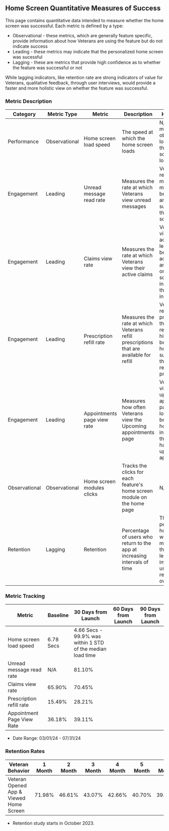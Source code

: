 ## Home Screen Quantitative Measures of Success
This page contains quantitative data intended to measure whether the home screen was successful. Each metric is defined by a type:
* Observational - these metrics, which are generally feature specific, provide information about how Veterans are using the feature but do not indicate success
* Leading - these metrics may indicate that the personalized home screen was sucessful
* Lagging - these are metrics that provide high confidence as to whether the feature was successful or not

While lagging indicators, like retention rate are strong indicators of value for Veterans, qualitative feedback, through user interviews, would provide a faster and more holistic view on whether the feature was successful.

### Metric Description

|Category | Metric Type| Metric | Description | Hypothesis | Numerator | Denominator 
| -------- | -------- | ---------- | ---------- | ---------- | -------| -------|
|Performance | Observational | Home screen load speed | The speed at which the home screen loads | N/A - this metrics is to observe how long it takes the home screen to load.|# of seconds for the home screen to load|N/A|
|Engagement|Leading|Unread message read rate|Measures the rate at which Veterans view unread messages|Veterans read unread messages more often because they are being surfaced on the home screen|# of sessions where Veteran has unread messages AND views them|# of sessions where Veteran has unread messages|
|Engagement|Leading|Claims view rate|Measures the rate at which Veterans view their active claims|Veterans view their active claims less often because their active claims are surfaced on the home screen which indicates they are still in progress.|# of sessions where the Veteran has an active claim AND views the active claims page|# of sessions where the Veteran has an active claim|
|Engagement|Leading|Prescription refill rate|Measures the rate at which Veterans refill prescriptions that are available for refill|Veterans refill prescriptions, that can be refilled, at a higher rate because the home screen surfaces that there are refillable prescriptions.|# sessions where prescriptions refilled AND prescription is refilled |# of sessions where a prescription can be refilled |
|Engagement|Leading|Appointments page view rate|Measures how often Veterans view the Upcoming appointments page|Veterans will view the upcoming appointments page at a lower rate because the home screen informs them that they have upcoming appointments|# sessions where the Veteran has an upcoming appointment AND views the upcoming appointments page|# of sessions where the Veteran has an upcoming appointment|
|Observational|Observational|Home screen modules clicks|Tracks the clicks for each feature's home screen module on the home page|N/A|Home screen module clicks|N/A|
|Retention|Lagging|Retention |Percentage of users who return to the app at increasing intervals of time |The personalized home screen will surface more value to the app leading to improved user retention over time|||

### Metric Tracking

| Metric | Baseline | 30 Days from Launch | 60 Days from Launch | 90 Days from Launch |
| -------- | -------- | ---------- | -----------------| -----------------| 
|Home screen load speed|6.78 Secs|4.66 Secs - 99.9% was within 1 STD of the median load time|||
|Unread message read rate|N/A|81.10%|||
|Claims view rate|65.90%|70.45%|||
|Prescription refill rate|15.49%|28.21%|||
|Appointment Page View Rate|36.18%|39.11%||


* Date Range: 03/01/24 - 07/31/24

### Retention Rates 

| Veteran Behavior | 1 Month | 2 Month | 3 Month | 4 Month| 5 Month | 6 Month |
| -------- | -------- | ---------- | ----------------- | -----------------| ----------- | --------- |
| Veteran Opened App & Viewed Home Screen | 71.98% | 46.61% | 43.07% | 42.66% | 40.70% | 39.09% ||||



* Retention study starts in October 2023. 
